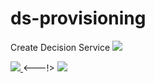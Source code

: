 # ds-provisioning
Create Decision Service 
<a href="https://azuredeploy.net/" target="_blank"><img src="http://azuredeploy.net/deploybutton.png"/></a>

<!---> 
<a href="https://portal.azure.com/#create/Microsoft.Template/uri/https%3A%2F%2Fraw.githubusercontent.com%2Fdanmelamed%2Fds-provisioning%2Fmaster%2Fazuredeploy.json" target="_blank">
    <img src="http://azuredeploy.net/deploybutton.png"/>
</a>
<---!>

<a href="http://armviz.io/#/?load=https%3A%2F%2Fraw.githubusercontent.com%2Fdanmelamed%2Fds-provisioning%2Fmaster%2Fazuredeploy.json" target="_blank">
    <img src="http://armviz.io/visualizebutton.png"/>
</a>
